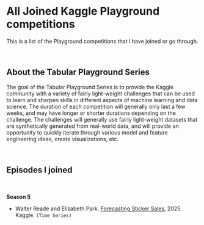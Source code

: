 # All Joined Kaggle Playground competitions
This is a list of the Playground competitions that I have joined or go through. 

<br>

## About the Tabular Playground Series
The goal of the Tabular Playground Series is to provide the Kaggle community with a variety of fairly light-weight challenges that can be used to learn and sharpen skills in different aspects of machine learning and data science. The duration of each competition will generally only last a few weeks, and may have longer or shorter durations depending on the challenge. The challenges will generally use fairly light-weight datasets that are synthetically generated from real-world data, and will provide an opportunity to quickly iterate through various model and feature engineering ideas, create visualizations, etc.

<br>

## Episodes I joined

<br>

**Season 5**
- Walter Reade and Elizabeth Park. [Forecasting Sticker Sales](https://kaggle.com/competitions/playground-series-s5e1), 2025. Kaggle. `(Time Series)`

